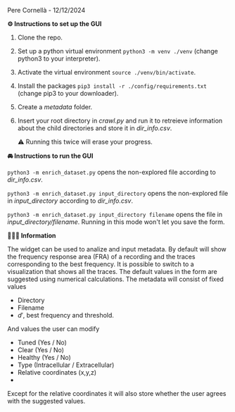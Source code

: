 Pere Cornellà - 12/12/2024

**⚙️ Instructions to set up the GUI**
1. Clone the repo.
2. Set up a python virtual environment ```python3 -m venv ./venv``` (change python3 to your interpreter).
3. Activate the virtual environment ```source ./venv/bin/activate```.
4. Install the packages ```pip3 install -r ./config/requirements.txt``` (change pip3 to your downloader).
5. Create a *metadata* folder.
6. Insert your root directory in *crawl.py* and run it to retreieve information about the child directories and store it in *dir_info.csv*.
   
   ⚠️ Running this twice will erase your progress.

**🚘 Instructions to run the GUI**

```python3 -m enrich_dataset.py``` opens the non-explored file according to *dir_info.csv*.

```python3 -m enrich_dataset.py input_directory``` opens the non-explored file in *input_directory* according to *dir_info.csv*.

```python3 -m enrich_dataset.py input_directory filename``` opens the file in *input_directory/filename*. Running in this mode won't let you save the form.

**💁🏻‍♂️ Information**

The widget can be used to analize and input metadata. By default will show the frequency response area (FRA) of a recording and the traces corresponding
to the best frequency. It is possible to switch to a visualization that shows all the traces. The default values in the form are suggested using numerical calculations.
The metadata will consist of fixed values

 - Directory
 - Filename
 - $d'$, best frequency and threshold.

And values the user can modify
 - Tuned (Yes / No)
 - Clear (Yes / No)
 - Healthy (Yes / No)
 - Type (Intracellular / Extracellular)
 - Relative coordinates (x,y,z)
 - 
Except for the relative coordinates it will also store whether the user agrees with the suggested values.


